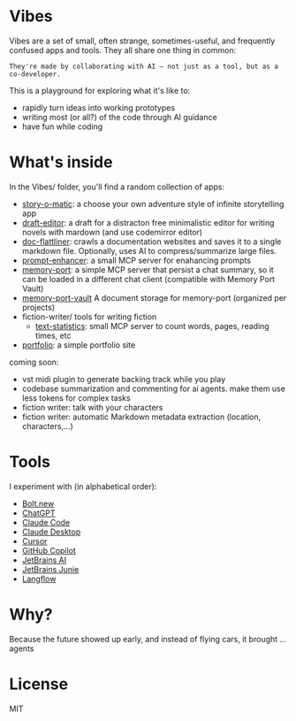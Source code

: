 # Vibes

Vibes are a set of small, often strange, sometimes-useful, and frequently confused apps and tools. They all share one thing in common:

`They're made by collaborating with AI — not just as a tool, but as a co-developer.`

This is a playground for exploring what it's like to:
- rapidly turn ideas into working prototypes
- writing most (or all?) of the code through AI guidance
- have fun while coding

# What's inside

In the Vibes/ folder, you'll find a random collection of apps:

- [story-o-matic](/story-o-matic/README.md): a choose your own adventure style of infinite storytelling app
- [draft-editor](/draft-editor/README.md): a draft for a distracton free minimalistic editor for writing novels with mardown (and use codemirror editor)
- [doc-flattliner](/doc-flattliner/README.md): crawls a documentation websites and saves it to a single markdown file. Optionally, uses AI to compress/summarize large files.
- [prompt-enhancer](/prompt-enhancer/README.md): a small MCP server for enahancing prompts
- [memory-port](/memory-port/README.md): a simple MCP server that persist a chat summary, so it can be loaded in a different chat client (compatible with Memory Port Vault)
- [memory-port-vault](/memory-port-vault/README.md) A document storage for memory-port (organized per projects)
- fiction-writer/ tools for writing fiction
    - [text-statistics](/fiction-writer/text-statistics/README.md): small MCP server to count words, pages, reading times, etc
- [portfolio](/the-vibes-portfolio/README.md): a simple portfolio site

coming soon:
- vst midi plugin to generate backing track while you play
- codebase summarization and commenting for ai agents. make them use less tokens for complex tasks
- fiction writer: talk with your characters
- fiction writer: automatic Markdown metadata extraction (location, characters,...)

# Tools

I experiment with (in alphabetical order):

- [Bolt.new](https://bolt.new/)
- [ChatGPT](https://chatgpt.com)
- [Claude Code](https://docs.anthropic.com/en/docs/agents-and-tools/claude-code/overview)
- [Claude Desktop](https://claude.ai/download)
- [Cursor](https://www.cursor.com/)
- [GitHub Copilot](https://github.com/features/copilot)
- [JetBrains AI](https://www.jetbrains.com/ai/)
- [JetBrains Junie](https://www.jetbrains.com/junie/)
- [Langflow](https://www.langflow.org)

# Why?

Because the future showed up early, and instead of flying cars, it brought ... agents

# License

MIT
